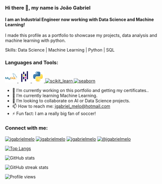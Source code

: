 ### Hi there 👋, my name is João Gabriel
#### I am an Industrial Engineer now working with Data Science and Machine Learning!
I made this profile as a portfolio to showcase my projects, data analysis and machine learning with python.

Skills: Data Science | Machine Learning | Python | SQL
<h3 align="left">Languages and Tools:</h3>
<p align="left"> <a href="https://www.mysql.com/" target="_blank" rel="noreferrer"> <img src="https://raw.githubusercontent.com/devicons/devicon/master/icons/mysql/mysql-original-wordmark.svg" alt="mysql" width="40" height="40"/> </a> <a href="https://pandas.pydata.org/" target="_blank" rel="noreferrer"> <img src="https://raw.githubusercontent.com/devicons/devicon/2ae2a900d2f041da66e950e4d48052658d850630/icons/pandas/pandas-original.svg" alt="pandas" width="40" height="40"/> </a> <a href="https://www.python.org" target="_blank" rel="noreferrer"> <img src="https://raw.githubusercontent.com/devicons/devicon/master/icons/python/python-original.svg" alt="python" width="40" height="40"/> </a> <a href="https://scikit-learn.org/" target="_blank" rel="noreferrer"> <img src="https://upload.wikimedia.org/wikipedia/commons/0/05/Scikit_learn_logo_small.svg" alt="scikit_learn" width="40" height="40"/> </a> <a href="https://seaborn.pydata.org/" target="_blank" rel="noreferrer"> <img src="https://seaborn.pydata.org/_images/logo-mark-lightbg.svg" alt="seaborn" width="40" height="40"/> </a> </p>

- 🔭 I’m currently working on this portfolio and getting my certificates.. 
- 🌱 I’m currently learning Machine Learning. 
- 👯 I’m looking to collaborate on AI or Data Science projects. 
- 📫 How to reach me: jgabriel_melo@hotmail.com 
- ⚡ Fun fact: I am a really big fan of soccer! 


<h3 align="left">Connect with me:</h3>
<p align="left">
<a href="https://twitter.com/jgabrielmelo" target="blank"><img align="center" src="https://raw.githubusercontent.com/rahuldkjain/github-profile-readme-generator/master/src/images/icons/Social/twitter.svg" alt="jgabrielmelo" height="30" width="40" /></a>
<a href="https://linkedin.com/in/jgabrielmelo" target="blank"><img align="center" src="https://raw.githubusercontent.com/rahuldkjain/github-profile-readme-generator/master/src/images/icons/Social/linked-in-alt.svg" alt="jgabrielmelo" height="30" width="40" /></a>
<a href="https://kaggle.com/jgabrielmelo" target="blank"><img align="center" src="https://raw.githubusercontent.com/rahuldkjain/github-profile-readme-generator/master/src/images/icons/Social/kaggle.svg" alt="jgabrielmelo" height="30" width="40" /></a>
<a href="https://medium.com/@jgabrielmelo" target="blank"><img align="center" src="https://raw.githubusercontent.com/rahuldkjain/github-profile-readme-generator/master/src/images/icons/Social/medium.svg" alt="@jgabrielmelo" height="30" width="40" /></a>
</p>

[![Top Langs](https://github-readme-stats.vercel.app/api/top-langs/?username=jgabrielmelo)](https://github.com/anuraghazra/github-readme-stats)

![GitHub stats](https://github-readme-stats.vercel.app/api?username=jgabrielmelo&show_icons=true)  

![GitHub streak stats](https://github-readme-streak-stats.herokuapp.com/?user=jgabrielmelo)  

![Profile views](https://gpvc.arturio.dev/jgabrielmelo)  
